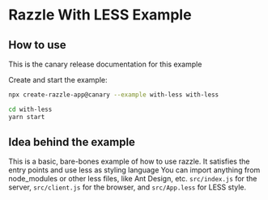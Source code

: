 # Razzle With LESS Example

## How to use

<!-- START install generated instructions please keep comment here to allow auto update -->
<!-- DON'T EDIT THIS SECTION, INSTEAD RE-RUN yarn update-examples TO UPDATE -->
This is the canary release documentation for this example

Create and start the example:

```bash
npx create-razzle-app@canary --example with-less with-less

cd with-less
yarn start
```
<!-- END install generated instructions please keep comment here to allow auto update -->

## Idea behind the example

This is a basic, bare-bones example of how to use razzle. It satisfies the entry points and use less as styling language
You can import anything from node_modules or other less files, like Ant Design, etc.
`src/index.js` for the server, `src/client.js` for the browser, and `src/App.less` for LESS style.
